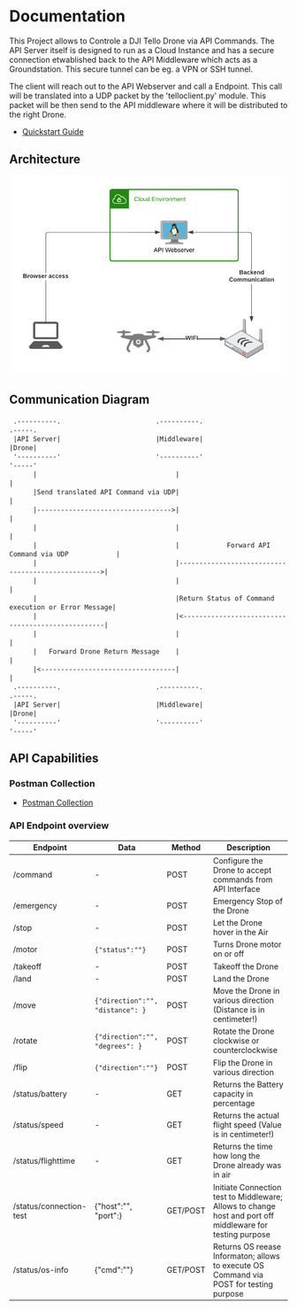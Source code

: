 # Documentation
This Project allows to Controle a DJI Tello Drone via API Commands. The API Server itself is designed to run as a Cloud Instance and has a secure connection etwablished back to the API Middleware which acts as a Groundstation. This secure tunnel can be eg. a VPN or SSH tunnel. 

The client will reach out to the API Webserver and call a Endpoint. This call will be translated into a UDP packet by the 'telloclient.py' module. This packet will be then send to the API middleware where it will be distributed to the right Drone.

- [Quickstart Guide](./quickstart.md)

## Architecture
![Highlevel Arcitecture](./highlevel_architecture.png)

## Communication Diagram
```text
 .----------.                        .----------.                                          .-----.
 |API Server|                        |Middleware|                                          |Drone|
 '----------'                        '----------'                                          '-----'
      |                                   |                                                   |   
      |Send translated API Command via UDP|                                                   |   
      |---------------------------------->|                                                   |   
      |                                   |                                                   |   
      |                                   |            Forward API Command via UDP            |   
      |                                   |-------------------------------------------------->|   
      |                                   |                                                   |   
      |                                   |Return Status of Command execution or Error Message|   
      |                                   |<--------------------------------------------------|   
      |                                   |                                                   |   
      |   Forward Drone Return Message    |                                                   |   
      |<----------------------------------|                                                   |   
 .----------.                        .----------.                                          .-----.
 |API Server|                        |Middleware|                                          |Drone|
 '----------'                        '----------'                                          '-----'
```

## API Capabilities
### Postman Collection
- [Postman Collection](./tello_custom_api.postman_collection.json)

### API Endpoint overview
Endpoint | Data | Method | Description
---------|------|--------|-------------
/command | - | POST | Configure the Drone to accept commands from API Interface
/emergency | - | POST | Emergency Stop of the Drone
/stop | - | POST | Let the Drone hover in the Air
/motor | `{"status":""}` | POST | Turns Drone motor on or off
/takeoff | - | POST | Takeoff the Drone
/land | - | POST | Land the Drone
/move | `{"direction":"", "distance": }` | POST | Move the Drone in various direction (Distance is in centimeter!)
/rotate | `{"direction":"", "degrees": }` | POST | Rotate the Drone clockwise or counterclockwise
/flip | `{"direction":""}` | POST | Flip the Drone in various direction
/status/battery | - | GET | Returns the Battery capacity in percentage
/status/speed | - | GET | Returns the actual flight speed (Value is in centimeter!)
/status/flighttime | - | GET | Returns the time how long the Drone already was in air
/status/connection-test | {"host":"", "port":} | GET/POST | Initiate Connection test to Middleware; Allows to change host and port off middleware for testing purpose
/status/os-info | {"cmd":""} | GET/POST | Returns OS reease Informaton; allows to execute OS Command via POST for testing purpose